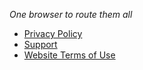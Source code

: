 _One browser to route them all_

- [Privacy Policy](privacy.md)
- [Support](support.md)
- [Website Terms of Use](terms-website.md)
